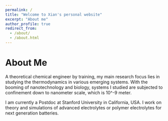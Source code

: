 ```yaml
---
permalink: /
title: "Welcome to Xian's personal website"
excerpt: "About me"
author_profile: true
redirect_from: 
  - /about/
  - /about.html
---
```


About Me
======
A theoretical chemical engineer by training, my main research focus lies in studying the thermodynamics in various emerging systems. With the booming of nanotechnology and biology, systems I studied are subjected to confinement down to nanometer scale, which is 10^-9 meter.

I am currently a Postdoc at Stanford University in California, USA. I work on theory and simulations of advanced electrolytes or polymer electrolytes for next generation batteries.


